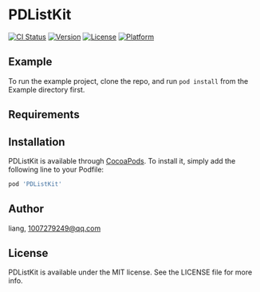# PDListKit

[![CI Status](https://img.shields.io/travis/liang/PDListKit.svg?style=flat)](https://travis-ci.org/liang/PDListKit)
[![Version](https://img.shields.io/cocoapods/v/PDListKit.svg?style=flat)](https://cocoapods.org/pods/PDListKit)
[![License](https://img.shields.io/cocoapods/l/PDListKit.svg?style=flat)](https://cocoapods.org/pods/PDListKit)
[![Platform](https://img.shields.io/cocoapods/p/PDListKit.svg?style=flat)](https://cocoapods.org/pods/PDListKit)

## Example

To run the example project, clone the repo, and run `pod install` from the Example directory first.

## Requirements

## Installation

PDListKit is available through [CocoaPods](https://cocoapods.org). To install
it, simply add the following line to your Podfile:

```ruby
pod 'PDListKit'
```

## Author

liang, 1007279249@qq.com

## License

PDListKit is available under the MIT license. See the LICENSE file for more info.
